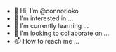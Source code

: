 - 👋 Hi, I’m @connorloko
- 👀 I’m interested in ...
- 🌱 I’m currently learning ...
- 💞️ I’m looking to collaborate on ...
- 📫 How to reach me ...

<!---
connorloko/connorloko is a ✨ special ✨ repository because its `README.md` (this file) appears on your GitHub profile.
You can click the Preview link to take a look at your changes.
--->
